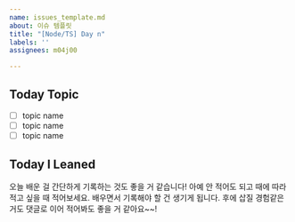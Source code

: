 ```yaml
---
name: issues_template.md
about: 이슈 템플릿
title: "[Node/TS] Day n"
labels: ''
assignees: m04j00

---
```


## Today Topic
- [ ] topic name
- [ ] topic name
- [ ] topic name
## Today I Leaned
오늘 배운 걸 간단하게 기록하는 것도 좋을 거 같습니다!
아예 안 적어도 되고 때에 따라 적고 싶을 때 적어보세요. 배우면서 기록해야 할 건 생기게 됩니다.
후에 삽질 경험같은 거도 댓글로 이어 적어봐도 좋을 거 같아요~~!
